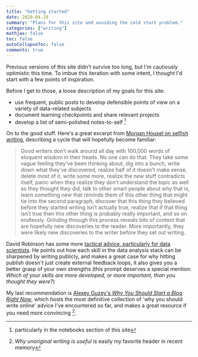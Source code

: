 ```yaml
---
title: "Getting started"
date: 2020-04-28
summary: "Plans for this site and avoiding the cold start problem."
categories: ["writing"]
mathjax: false
toc: false
autoCollapseToc: false
comments: true
---
```


Previous versions of this site didn't survive too long, but I'm cautiously optimistic this time. To imbue this iteration with some intent, I thought I'd start with a few points of inspiration.

Before I get to those, a loose description of my goals for this site: 

- use frequent, public posts to develop defensible points of view on a variety of data-related subjects
- document learning checkpoints and share relevant projects  
- develop a list of semi-polished notes-to-self [^1]

On to the good stuff. Here's a great excerpt from [Morgan Housel on selfish writing](https://www.collaborativefund.com/blog/selfish-writing/), describing a cycle that will hopefully become familiar:

>Good writers don’t walk around all day with 100,000 words of eloquent wisdom in their heads. No one can do that. They take some vague feeling they’ve been thinking about, dig into a bunch, write down what they’ve discovered, realize half of it doesn’t make sense, delete most of it, write some more, realize the new stuff contradicts itself, panic when they realize they don’t understand the topic as well as they thought they did, talk to other smart people about why that is, learn something new that reminds them of this other thing that might tie into the second paragraph, discover that this thing they believed before they started writing isn’t actually true, realize that if that thing isn’t true then this other thing is probably really important, and so on endlessly. Grinding through this process reveals bits of context that are hopefully new discoveries to the reader. More importantly, they were likely new discoveries to the writer before they set out writing.

David Robinson has some more [tactical advice, particularly for data scientists](http://varianceexplained.org/r/start-blog/). He points out how each skill in the data analysis stack can be sharpened by writing publicly, and makes a great case for why hitting publish doesn't just create external feedback loops, it also gives you a better grasp of your own strengths (this prompt deserves a special mention: *Which of your skills are more developed, or more important, than you thought they were?*)

My last recommendation is [Alexey Guzey's *Why You Should Start a Blog Right Now*](https://guzey.com/personal/why-have-a-blog/), which hosts the most definitive collection of 'why you should write online' advice I've encountered so far, and makes a great resource if you need more convincing [^2].

[^1]: particularly in the notebooks section of this site
[^2]: *Why unoriginal writing is useful* is easily my favorite header in recent memory